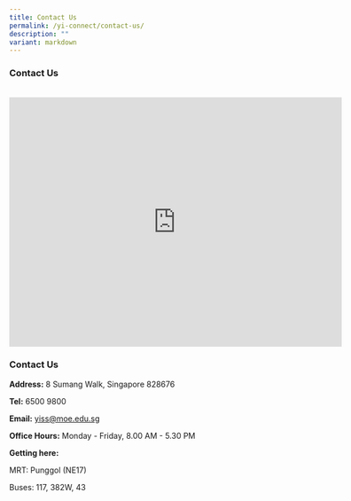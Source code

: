 ```yaml
---
title: Contact Us
permalink: /yi-connect/contact-us/
description: ""
variant: markdown
---
```

<h3> Contact Us</h3>

<br>
	
<iframe loading="lazy" allowfullscreen="" style="border:0;" height="450" width="600" src="https://www.google.com/maps/embed?pb=!1m18!1m12!1m3!1d127635.75307989279!2d103.8317011431048!3d1.405885933566603!2m3!1f0!2f0!3f0!3m2!1i1024!2i768!4f13.1!3m3!1m2!1s0x31da10691023d71d%3A0xb0135ef7dcbf4a16!2sYusof%20Ishak%20Secondary%20School!5e0!3m2!1sen!2ssg!4v1678779615012!5m2!1sen!2ssg"></iframe>

### Contact Us 

**Address:**&nbsp;8 Sumang Walk, Singapore 828676  

**Tel:**&nbsp;6500 9800

**Email:**&nbsp;[yiss@moe.edu.sg](mailto:yiss@moe.edu.sg)

**Office Hours:**&nbsp;Monday - Friday, 8.00 AM - 5.30 PM

**Getting here:**

MRT: Punggol (NE17)

Buses: 117, 382W, 43
